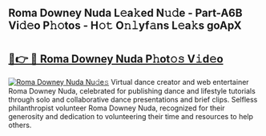 ## Roma Downey Nuda L𝚎a𝚔ed N𝚞𝚍e - Part-A6B Vi𝚍𝚎o P𝚑𝚘tos - H𝚘𝚝 O𝚗𝚕yf𝚊ns L𝚎a𝚔s goApX

# <h2><a href="http://kf9ysy.oniu.top/?m=Roma+Downey+Nuda">🔗👉 🔴 Roma Downey Nuda P𝚑ot𝚘𝚜 V𝚒d𝚎o</a></h2>

[![Roma Downey Nuda Nu𝚍e𝚜](https://i.imgur.com/0qMVB7G.gif)](http://kf9ysy.oniu.top/?m=Roma+Downey+Nuda)
Virtual dance creator and web entertainer Roma Downey Nuda, celebrated for publishing dance and lifestyle tutorials through solo and collaborative dance presentations and brief clips. Selfless philanthropist volunteer Roma Downey Nuda, recognized for their generosity and dedication to volunteering their time and resources to help others.  
